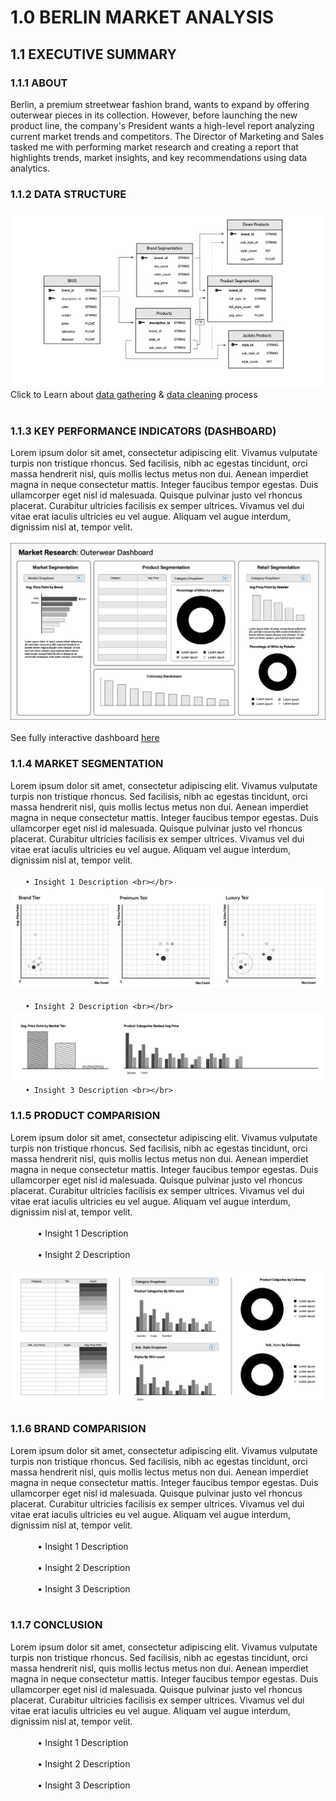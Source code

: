 # 1.0 BERLIN MARKET ANALYSIS

## 1.1 EXECUTIVE SUMMARY
### 1.1.1 ABOUT
Berlin, a premium streetwear fashion brand, wants to expand by offering outerwear pieces in its collection. However, before launching the new product line, the company's President wants a high-level report analyzing current market trends and competitors. The Director of Marketing and Sales tasked me with performing market research and creating a report that highlights trends, market insights, and key recommendations using data analytics.

### 1.1.2 DATA STRUCTURE

![data-structure](assets/berlin-data-structure.png)
Click to Learn about [data gathering](data-gathering.md) & [data cleaning](data-cleaning.md) process <br></br>

### 1.1.3 KEY PERFORMANCE INDICATORS (DASHBOARD)
Lorem ipsum dolor sit amet, consectetur adipiscing elit. Vivamus vulputate turpis non tristique rhoncus. Sed facilisis, nibh ac egestas tincidunt, orci massa hendrerit nisl, quis mollis lectus metus non dui. Aenean imperdiet magna in neque consectetur mattis. Integer faucibus tempor egestas. Duis ullamcorper eget nisl id malesuada. Quisque pulvinar justo vel rhoncus placerat. Curabitur ultricies facilisis ex semper ultrices. Vivamus vel dui vitae erat iaculis ultricies eu vel augue. Aliquam vel augue interdum, dignissim nisl at, tempor velit.
<br></br>
![berlin-dashboard](assets/berlin-dashboard-bw.png)
<br></br>
See fully interactive dashboard [here]()
### 1.1.4 MARKET SEGMENTATION

Lorem ipsum dolor sit amet, consectetur adipiscing elit. Vivamus vulputate turpis non tristique rhoncus. Sed facilisis, nibh ac egestas tincidunt, orci massa hendrerit nisl, quis mollis lectus metus non dui. Aenean imperdiet magna in neque consectetur mattis. Integer faucibus tempor egestas. Duis ullamcorper eget nisl id malesuada. Quisque pulvinar justo vel rhoncus placerat. Curabitur ultricies facilisis ex semper ultrices. Vivamus vel dui vitae erat iaculis ultricies eu vel augue. Aliquam vel augue interdum, dignissim nisl at, tempor velit.<br></br>
      ```• Insight 1 Description <br></br>```
![berlin-mkt-seg-1](assets/berlin-mkt-seg-bw.png)
<br></br>
      ```• Insight 2 Description <br></br>```
![berlin-mkt-seg-2](assets/berlin-mkt-seg-barchart.png)
      ```• Insight 3 Description <br></br>```

### 1.1.5 PRODUCT COMPARISION
Lorem ipsum dolor sit amet, consectetur adipiscing elit. Vivamus vulputate turpis non tristique rhoncus. Sed facilisis, nibh ac egestas tincidunt, orci massa hendrerit nisl, quis mollis lectus metus non dui. Aenean imperdiet magna in neque consectetur mattis. Integer faucibus tempor egestas. Duis ullamcorper eget nisl id malesuada. Quisque pulvinar justo vel rhoncus placerat. Curabitur ultricies facilisis ex semper ultrices. Vivamus vel dui vitae erat iaculis ultricies eu vel augue. Aliquam vel augue interdum, dignissim nisl at, tempor velit.<br></br>
           • Insight 1 Description <br></br>
           • Insight 2 Description <br></br>
![berlin-product-seg](assets/berlin-product-seg.png)

### 1.1.6 BRAND COMPARISION
Lorem ipsum dolor sit amet, consectetur adipiscing elit. Vivamus vulputate turpis non tristique rhoncus. Sed facilisis, nibh ac egestas tincidunt, orci massa hendrerit nisl, quis mollis lectus metus non dui. Aenean imperdiet magna in neque consectetur mattis. Integer faucibus tempor egestas. Duis ullamcorper eget nisl id malesuada. Quisque pulvinar justo vel rhoncus placerat. Curabitur ultricies facilisis ex semper ultrices. Vivamus vel dui vitae erat iaculis ultricies eu vel augue. Aliquam vel augue interdum, dignissim nisl at, tempor velit.<br></br>
           • Insight 1 Description <br></br>
           • Insight 2 Description <br></br>
           • Insight 3 Description <br></br>

### 1.1.7 CONCLUSION
Lorem ipsum dolor sit amet, consectetur adipiscing elit. Vivamus vulputate turpis non tristique rhoncus. Sed facilisis, nibh ac egestas tincidunt, orci massa hendrerit nisl, quis mollis lectus metus non dui. Aenean imperdiet magna in neque consectetur mattis. Integer faucibus tempor egestas. Duis ullamcorper eget nisl id malesuada. Quisque pulvinar justo vel rhoncus placerat. Curabitur ultricies facilisis ex semper ultrices. Vivamus vel dui vitae erat iaculis ultricies eu vel augue. Aliquam vel augue interdum, dignissim nisl at, tempor velit.<br></br>
           • Insight 1 Description <br></br>
           • Insight 2 Description <br></br>
           • Insight 3 Description <br></br>
           


